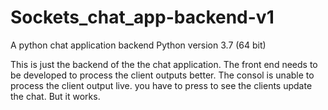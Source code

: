 # Sockets_chat_app-backend-v1
A python chat application backend
Python version 3.7 (64 bit)

<Note to self><When Im ready to add to this project>
This is just the backend of the the chat application.
The front end needs to be developed to process the client outputs better. 
The consol is unable to process the client output live.
you have to press <enter> to see the clients update the chat.
But it works.
